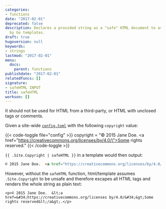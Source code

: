 ```yaml
---
categories:
- functions
date: "2017-02-01"
deprecated: false
description: Declares a provided string as a "safe" HTML document to avoid escaping
  by Go templates.
draft: true
hugoversion: null
keywords:
- strings
lastmod: "2017-02-01"
menu:
  docs:
    parent: functions
publishdate: "2017-02-01"
relatedfuncs: []
signature:
- safeHTML INPUT
title: safeHTML
workson: []
---
```


It should not be used for HTML from a third-party, or HTML with unclosed tags or comments.

Given a site-wide [`config.toml`][config] with the following `copyright` value:

{{< code-toggle file="config" >}}
copyright = "© 2015 Jane Doe.  <a href=\"https://creativecommons.org/licenses/by/4.0/\">Some rights reserved</a>."
{{< /code-toggle >}}

`{{ .Site.Copyright | safeHTML }}` in a template would then output:

```html
© 2015 Jane Doe.  <a href="https://creativecommons.org/licenses/by/4.0/">Some rights reserved</a>.
```

However, without the `safeHTML` function, html/template assumes `.Site.Copyright` to be unsafe and therefore escapes all HTML tags and renders the whole string as plain text:

```
<p>© 2015 Jane Doe.  &lt;a href=&#34;https://creativecommons.org/licenses by/4.0/&#34;&gt;Some rights reserved&lt;/a&gt;.</p>
```

[config]: /getting-started/configuration/
